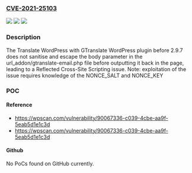 ### [CVE-2021-25103](https://cve.mitre.org/cgi-bin/cvename.cgi?name=CVE-2021-25103)
![](https://img.shields.io/static/v1?label=Product&message=Translate%20WordPress%20with%20GTranslate&color=blue)
![](https://img.shields.io/static/v1?label=Version&message=2.9.7%3C%202.9.7%20&color=brighgreen)
![](https://img.shields.io/static/v1?label=Vulnerability&message=CWE-79%20Cross-site%20Scripting%20(XSS)&color=brighgreen)

### Description

The Translate WordPress with GTranslate WordPress plugin before 2.9.7 does not sanitise and escape the body parameter in the url_addon/gtranslate-email.php file before outputting it back in the page, leading to a Reflected Cross-Site Scripting issue. Note: exploitation of the issue requires knowledge of the NONCE_SALT and NONCE_KEY

### POC

#### Reference
- https://wpscan.com/vulnerability/90067336-c039-4cbe-aa9f-5eab5d1e1c3d
- https://wpscan.com/vulnerability/90067336-c039-4cbe-aa9f-5eab5d1e1c3d

#### Github
No PoCs found on GitHub currently.

